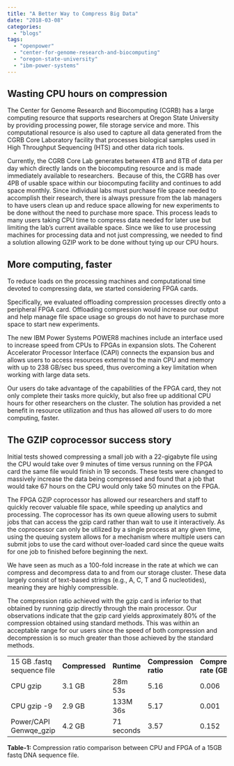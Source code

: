 ```yaml
---
title: "A Better Way to Compress Big Data"
date: "2018-03-08"
categories: 
  - "blogs"
tags: 
  - "openpower"
  - "center-for-genome-research-and-biocomputing"
  - "oregon-state-university"
  - "ibm-power-systems"
---
```


## **Wasting CPU hours on compression**

The Center for Genome Research and Biocomputing (CGRB) has a large computing resource that supports researchers at Oregon State University by providing processing power, file storage service and more. This computational resource is also used to capture all data generated from the CGRB Core Laboratory facility that processes biological samples used in High Throughput Sequencing (HTS) and other data rich tools.

Currently, the CGRB Core Lab generates between 4TB and 8TB of data per day which directly lands on the biocomputing resource and is made immediately available to researchers.  Because of this, the CGRB has over 4PB of usable space within our biocomputing facility and continues to add space monthly. Since individual labs must purchase file space needed to accomplish their research, there is always pressure from the lab managers to have users clean up and reduce space allowing for new experiments to be done without the need to purchase more space. This process leads to many users taking CPU time to compress data needed for later use but limiting the lab’s current available space. Since we like to use processing machines for processing data and not just compressing, we needed to find a solution allowing GZIP work to be done without tying up our CPU hours.

## **More computing, faster**

To reduce loads on the processing machines and computational time devoted to compressing data, we started considering FPGA cards.

Specifically, we evaluated offloading compression processes directly onto a peripheral FPGA card. Offloading compression would increase our output and help manage file space usage so groups do not have to purchase more space to start new experiments.

The new IBM Power Systems POWER8 machines include an interface used to increase speed from CPUs to FPGAs in expansion slots. The Coherent Accelerator Processor Interface (CAPI) connects the expansion bus and allows users to access resources external to the main CPU and memory with up to 238 GB/sec bus speed, thus overcoming a key limitation when working with large data sets.

Our users do take advantage of the capabilities of the FPGA card, they not only complete their tasks more quickly, but also free up additional CPU hours for other researchers on the cluster. The solution has provided a net benefit in resource utilization and thus has allowed _all_ users to do more computing, faster.

## **The GZIP coprocessor success story**

Initial tests showed compressing a small job with a 22-gigabyte file using the CPU would take over 9 minutes of time versus running on the FPGA card the same file would finish in 19 seconds. These tests were changed to massively increase the data being compressed and found that a job that would take 67 hours on the CPU would only take 50 minutes on the FPGA.

The FPGA GZIP coprocessor has allowed our researchers and staff to quickly recover valuable file space, while speeding up analytics and processing. The coprocessor has its own queue allowing users to submit jobs that can access the gzip card rather than wait to use it interactively. As the coprocessor can only be utilized by a single process at any given time, using the queuing system allows for a mechanism where multiple users can submit jobs to use the card without over-loaded card since the queue waits for one job to finished before beginning the next.

We have seen as much as a 100-fold increase in the rate at which we can compress and decompress data to and from our storage cluster. These data largely consist of text-based strings (e.g., A, C, T and G nucleotides), meaning they are highly compressible.

The compression ratio achieved with the gzip card is inferior to that obtained by running gzip directly through the main processor. Our observations indicate that the gzip card yields approximately 80% of the compression obtained using standard methods. This was within an acceptable range for our users since the speed of both compression and decompression is so much greater than those achieved by the standard methods.

<table><tbody><tr><td>15 GB .fastq sequence file</td><td><strong>Compressed</strong></td><td><strong>Runtime</strong></td><td><strong>Compression ratio</strong></td><td><strong>Compression</strong><strong>?</strong><strong> rate (GB/s)</strong></td></tr><tr><td>CPU gzip</td><td>3.1 GB</td><td>28m 53s</td><td>5.16</td><td>0.006</td></tr><tr><td>CPU gzip -9</td><td>2.9 GB</td><td>133M 36s</td><td>5.17</td><td>0.001</td></tr><tr><td>Power/CAPI Genwqe_gzip</td><td>4.2 GB</td><td>71 seconds</td><td>3.57</td><td>0.152</td></tr></tbody></table>

**Table-1:** Compression ratio comparison between CPU and FPGA of a 15GB fastq DNA sequence file.
